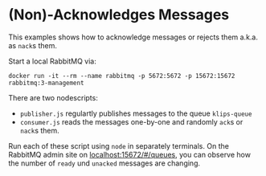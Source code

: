 # (Non)-Acknowledges Messages

This examples shows how to acknowledge messages or rejects them a.k.a. as `nack`s them.

Start a local RabbitMQ via:

```shell
docker run -it --rm --name rabbitmq -p 5672:5672 -p 15672:15672 rabbitmq:3-management
```

There are two nodescripts:

- `publisher.js` regulartly publishes messages to the queue `klips-queue`
- `consumer.js` reads the messages one-by-one and randomly `ack`s or `nack`s them.

Run each of these script using `node` in separately terminals. On the RabbitMQ admin site on [localhost:15672/#/queues](http://localhost:15672/#/queues), you can observe how the number of `ready` und `unacked` messages are changing.
